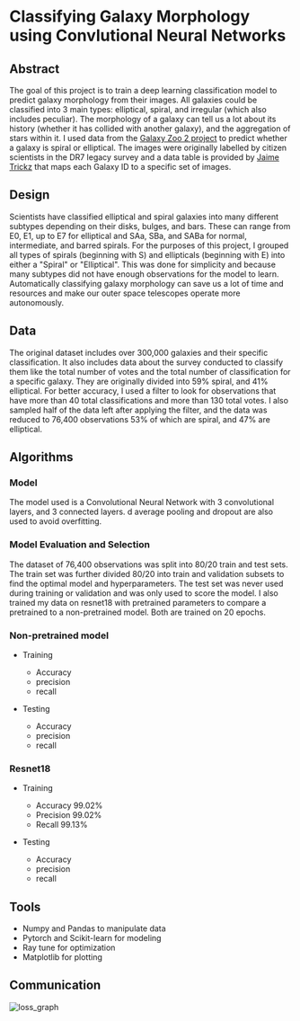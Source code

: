 # Classifying Galaxy Morphology using Convlutional Neural Networks
## Abstract
The goal of this project is to train a deep learning classification model to predict galaxy morphology from their images. All galaxies could be classified into 3 main types: elliptical, spiral, and irregular (which also includes peculiar). The morphology of a galaxy can tell us a lot about its history (whether it has collided with another galaxy), and the aggregation of stars within it. I used data from the [Galaxy Zoo 2 project](https://data.galaxyzoo.org/) to predict whether a galaxy is spiral or elliptical. The images were originally labelled by citizen scientists in the DR7 legacy survey and a data table is provided by [Jaime Trickz](https://www.kaggle.com/jaimetrickz/galaxy-zoo-2-images) that maps each Galaxy ID to a specific set of images.

## Design
Scientists have classified elliptical and spiral galaxies into many different subtypes depending on their disks, bulges, and bars. These can range from E0, E1, up to E7 for elliptical and SAa, SBa, and SABa for normal, intermediate, and barred spirals. For the purposes of this project, I grouped all types of spirals (beginning with S) and ellipticals (beginning with E) into either a "Spiral" or "Elliptical". This was done for simplicity and because many subtypes did not have enough observations for the model to learn. Automatically classifying galaxy morphology can save us a lot of time and resources and make our outer space telescopes operate more autonomously. 

## Data
The original dataset includes over 300,000 galaxies and their specific classification. It also includes data about the survey conducted to classify them like the total number of votes and the total number of classification for a specific galaxy. They are originally divided into 59% spiral, and 41% elliptical. For better accuracy, I used a filter to look for observations that have more than 40 total classifications and more than 130 total votes. I also sampled half of the data left after applying the filter, and the data was reduced to 76,400 observations 53% of which are spiral, and 47% are elliptical.  

## Algorithms

### Model 

The model used is a Convolutional Neural Network with 3 convolutional layers, and 3 connected layers. d average pooling and dropout are also used to avoid overfitting.

### Model Evaluation and Selection

The dataset of 76,400 observations was split into 80/20 train and test sets. The train set was further divided 80/20 into train and validation subsets to find the optimal model and hyperparameters. The test set was never used during training or validation and was only used to score the model. I also trained my data on resnet18 with pretrained parameters to compare a pretrained to a non-pretrained model. Both are trained on 20 epochs.

### Non-pretrained model

* Training
    * Accuracy
    * precision
    * recall
  
* Testing
    * Accuracy
    * precision
    * recall

### Resnet18

* Training
    * Accuracy  99.02%
    * Precision 99.02%
    * Recall    99.13% 
 
* Testing
    * Accuracy
    * precision
    * recall

## Tools
* Numpy and Pandas to manipulate data
* Pytorch and Scikit-learn for modeling
* Ray tune for optimization
* Matplotlib for plotting

## Communication
![loss_graph](https://user-images.githubusercontent.com/75508181/149231884-3cfea88b-4047-4601-b0c3-e61f3ba8374f.png)
